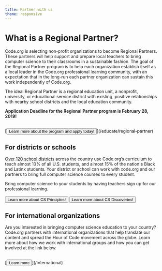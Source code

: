```yaml
---
title: Partner with us
theme: responsive
---
```

# What is a Regional Partner?
Code.org is selecting non-profit organizations to become Regional Partners.  These partners will help support and prepare local teachers to bring computer science to their classrooms in a sustainable fashion. The goal of the Regional Partner program is to help each organization establish itself as a local leader in the Code.org professional learning community, with an expectation that in the long-run each partner organization can sustain this work independently of Code.org.

The ideal Regional Partner is a regional education unit, a nonprofit, university, or educational service district with existing, positive relationships with nearby school districts and the local education community.

**Application Deadline for the Regional Partner program is February 28, 2019!**

<br>
[<button>Learn more about the program and apply today!</button>](/educate/regional-partner)

## For districts or schools
[Over 120 school districts](/educate/district/partners) across the country use Code.org’s curriculum to teach almost 10% of all U.S. students, and almost 15% of the nation's Black and Latinx students. Your district or school can work with code.org and our partners to bring full computer science courses to every student.

<!-- OLD LANGUAGE
[Check here](/educate/regional-partner#partners) to see if you have a Code.org Regional Partner in your area.  If there is a Regional Partner in your area, and you are not already connected, please fill out the interest form below.  If there is not a Regional Partner in your area, please fill out the interest form and help us recruit by suggesting a good fit for your region!

<br>
[<button>District / School Interest Form</button>](https://goo.gl/forms/jBWAHg5jvEV8lSV52)

-->

Bring computer science to your students by having teachers sign up for our professional learning.  
<br>
[<button>Learn more about CS Principles!</button>](/educate/csp)
[<button>Learn more about CS Discoveries!</button>](/educate/csd)

## For international organizations
Are you interested in bringing computer science education to your country? Code.org partners with international organizations that help translate our content and spread the Hour of Code movement across the globe. Learn more about how we work with international groups and how you can get involved at the link below.

<br>
[<button>Learn more</button>](/international)
